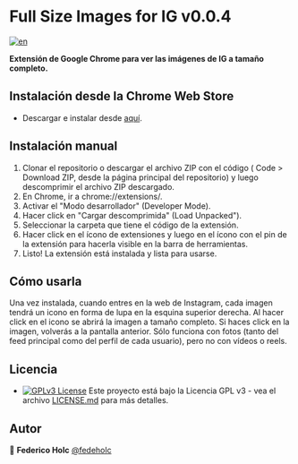 # Full Size Images for IG v0.0.4

[![en](https://img.shields.io/badge/lang-en-red.svg)](https://github.com/fedeholc/full-size-insta-extension/blob/master/README.md)

**Extensión de Google Chrome para ver las imágenes de IG a tamaño completo.**

## Instalación desde la Chrome Web Store

- Descargar e instalar desde [aquí](https://chrome.google.com/webstore/detail/instagram-full-size-photo/eanpijghoobafibemccmoleollpjhcgg).

## Instalación manual

1. Clonar el repositorio o descargar el archivo ZIP con el código ( Code > Download ZIP, desde la página principal del repositorio) y luego descomprimir el archivo ZIP descargado.
2. En Chrome, ir a chrome://extensions/.
3. Activar el "Modo desarrollador" (Developer Mode).
4. Hacer click en "Cargar descomprimida" (Load Unpacked").
5. Seleccionar la carpeta que tiene el código de la extensión.
6. Hacer click en el ícono de extensiones y luego en el ícono con el pin de la extensión para hacerla visible en la barra de herramientas.
7. Listo! La extensión está instalada y lista para usarse.

## Cómo usarla

Una vez instalada, cuando entres en la web de Instagram, cada imagen tendrá un icono en forma de lupa en la esquina superior derecha. Al hacer click en el icono se abrirá la imagen a tamaño completo. Si haces click en la imagen, volverás a la pantalla anterior.
Sólo funciona con fotos (tanto del feed principal como del perfil de cada usuario), pero no con vídeos o reels.

## Licencia

- [![GPLv3 License](https://img.shields.io/badge/License-GPL%20v3-yellow.svg)](https://opensource.org/licenses/) Este proyecto está bajo la Licencia GPL v3 - vea el archivo [LICENSE.md](LICENSE.md) para más detalles.

## Autor

👤 **Federico Holc** [@fedeholc](https://github.com/fedeholc)
